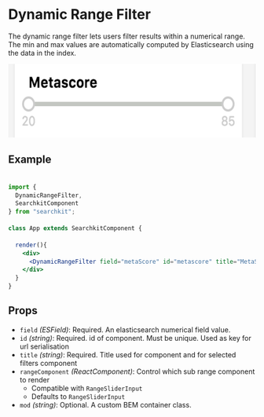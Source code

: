 # Dynamic Range Filter
The dynamic range filter lets users filter results within a numerical range. The min and max values are automatically computed by Elasticsearch using the data in the index.

<img src="./assets/dynamic-range-filter.png" height="150px"/>

## Example

```jsx

import {
  DynamicRangeFilter,
  SearchkitComponent
} from "searchkit";

class App extends SearchkitComponent {

  render(){
    <div>
      <DynamicRangeFilter field="metaScore" id="metascore" title="MetaScore"/>
    </div>
  }
}
```

## Props
- `field` *(ESField)*: Required. An elasticsearch numerical field value.
- `id` *(string)*: Required. id of component. Must be unique. Used as key for url serialisation
- `title` *(string)*: Required. Title used for component and for selected filters component
- `rangeComponent` *(ReactComponent)*: Control which sub range component to render
   - Compatible with `RangeSliderInput`
   - Defaults to `RangeSliderInput`
- `mod` *(string)*: Optional. A custom BEM container class.
